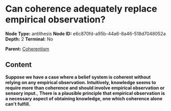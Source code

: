 # Can coherence adequately replace empirical observation?

**Node Type:** antithesis
**Node ID:** e6c870fd-a95b-44a6-8a46-518d7048052a
**Depth:** 2
**Terminal:** No

**Parent:** [Coherentism](coherentism.md)

## Content

**Suppose we have a case where a belief system is coherent without relying on any empirical observation. Intuitively, knowledge seems to require more than coherence and should involve empirical observation or sensory input.**, **There is a plausible principle that empirical observation is a necessary aspect of obtaining knowledge, one which coherence alone can't fulfill.**

